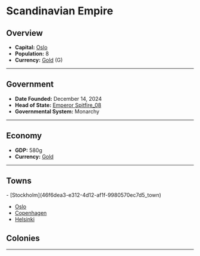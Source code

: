<!--UNDEDITED FILE, remove this entire line if this file has been edited!-->
# <!--NAME-->Scandinavian Empire<!--NAME-->

## Overview

- **Capital:** <!--CAPITAL_LINK-->[Oslo](95f1a88a-4abf-4511-b59a-b7b98712ce00_town)<!--CAPITAL_LINK-->
- **Population:** <!--POPULATION-->8<!--POPULATION-->
- **Currency:** <!--CURRENCY_LINK-->[Gold](Gold_currency)<!--CURRENCY_LINK--> (<!--CURRENCY_ABV-->G<!--CURRENCY_ABV-->)

---

## Government

- **Date Founded:** <!--FOUNDED-->December 14, 2024<!--FOUNDED-->
- **Head of State:** <!--LEADER_TITLE_LINK-->[Emperor Spitfire_08](Spitfire_08_user)<!--LEADER_TITLE_LINK-->
- **Governmental System:** <!--GOVERNMENT-->Monarchy<!--GOVERNMENT-->

---

## Economy

- **GDP:** <!--GDP-->580g<!--GDP-->
- **Currency:** <!--CURRENCY_LINK-->[Gold](Gold_currency)<!--CURRENCY_LINK-->

---

## Towns

<!--TOWNS-->- [Stockholm](46f6dea3-e312-4d12-af1f-9980570ec7d5_town)
- [Oslo](95f1a88a-4abf-4511-b59a-b7b98712ce00_town)
- [Copenhagen](2891c2d4-fa5d-475e-a355-ec28ee37f0ea_town)
- [Helsinki](0318c526-4d33-4fe9-8bd5-40f4ff073c5e_town)<!--TOWNS-->

## Colonies

<!--COLONIES--><!--COLONIES-->

---